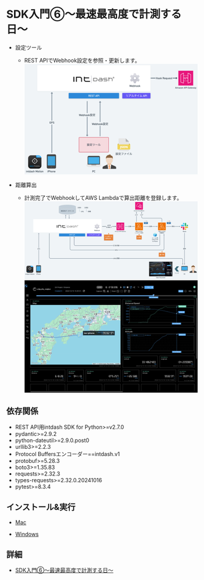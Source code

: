 # SDK入門⑥〜最速最高度で計測する日〜

- 設定ツール
  - REST APIでWebhook設定を参照・更新します。
![設定ツールアーキテクチャ](../cli/images/arch.png)

- 距離算出
  - 計測完了でWebhookしてAWS Lambdaで算出距離を登録します。
![距離算出アーキテクチャ](../intdash-distance/images/arch.png)
![Data Visualizer](../intdash-distance/images/viz.png)

## 依存関係
- REST API用intdash SDK for Python>=v2.7.0
- pydantic>=2.9.2
- python-dateutil>=2.9.0.post0
- urllib3>=2.2.3
- Protocol Buffersエンコーダー==intdash.v1
- protobuf>=5.28.3
- boto3>=1.35.83
- requests>=2.32.3
- types-requests>=2.32.0.20241016
- pytest>=8.3.4

## インストール&実行

- [Mac](./setup_mac.md)

- [Windows](./setup_win.md)

## 詳細
- [SDK入門⑥〜最速最高度で計測する日〜](https://tech.aptpod.co.jp/entry/2025/01/28/100000) 


